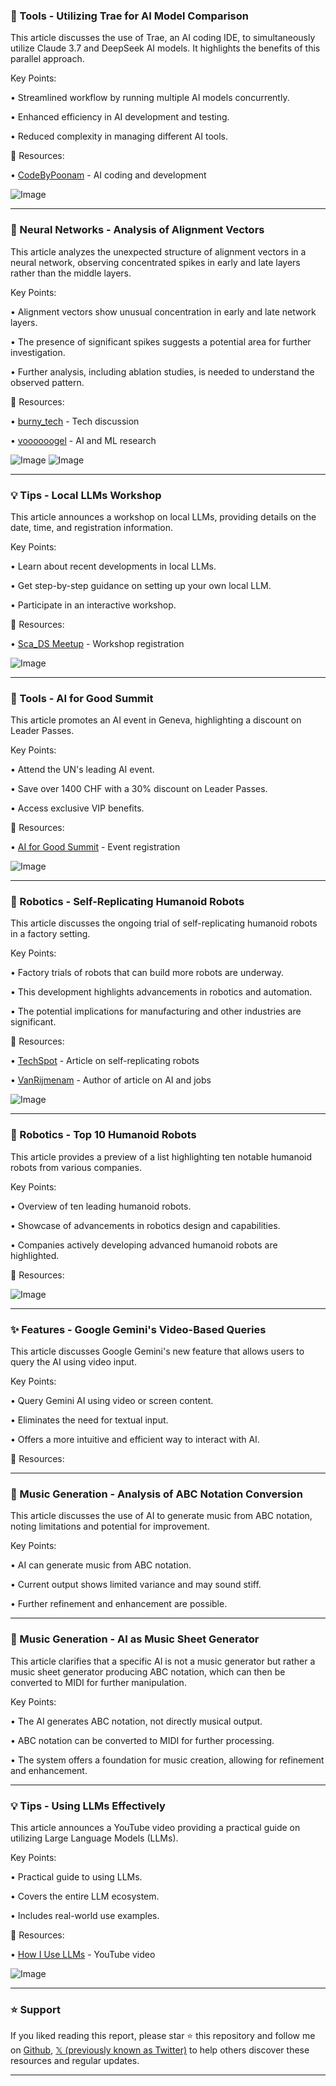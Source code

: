 ### 🚀 Tools - Utilizing Trae for AI Model Comparison

This article discusses the use of Trae, an AI coding IDE, to simultaneously utilize Claude 3.7 and DeepSeek AI models.  It highlights the benefits of this parallel approach.

Key Points:

• Streamlined workflow by running multiple AI models concurrently.


• Enhanced efficiency in AI development and testing.


• Reduced complexity in managing different AI tools.



🔗 Resources:

• [CodeByPoonam](https://x.com/CodeByPoonam) - AI coding and development


![Image](https://pbs.twimg.com/amplify_video_thumb/1896479551905320960/img/lv7HS9-EoLlVddjL.jpg)


---

### 🤖 Neural Networks - Analysis of Alignment Vectors

This article analyzes the unexpected structure of alignment vectors in a neural network, observing concentrated spikes in early and late layers rather than the middle layers.

Key Points:

• Alignment vectors show unusual concentration in early and late network layers.


• The presence of significant spikes suggests a potential area for further investigation.


•  Further analysis, including ablation studies, is needed to understand the observed pattern.



🔗 Resources:

• [burny_tech](https://x.com/burny_tech) - Tech discussion


• [voooooogel](https://x.com/voooooogel) -  AI and ML research


![Image](https://pbs.twimg.com/media/GlFNhavaEAA6nXm?format=jpg&name=small)
![Image](https://pbs.twimg.com/media/Gk6SRQMaYAE4Zii?format=jpg&name=240x240)


---

### 💡 Tips - Local LLMs Workshop

This article announces a workshop on local LLMs, providing details on the date, time, and registration information.

Key Points:

• Learn about recent developments in local LLMs.


• Get step-by-step guidance on setting up your own local LLM.


• Participate in an interactive workshop.



🔗 Resources:

• [Sca_DS Meetup](https://scads.ai/event/meetup/) - Workshop registration


![Image](https://pbs.twimg.com/media/GlHJKX8XEAEG1vZ?format=jpg&name=small)


---

### 🚀 Tools - AI for Good Summit

This article promotes an AI event in Geneva, highlighting a discount on Leader Passes.

Key Points:

•  Attend the UN's leading AI event.


•  Save over 1400 CHF with a 30% discount on Leader Passes.


• Access exclusive VIP benefits.



🔗 Resources:

• [AI for Good Summit](https://loom.ly/ijapCuw) - Event registration


![Image](https://pbs.twimg.com/media/GlHHV4yWwAAo1Ac?format=jpg&name=small)


---

### 🤖 Robotics - Self-Replicating Humanoid Robots

This article discusses the ongoing trial of self-replicating humanoid robots in a factory setting.

Key Points:

• Factory trials of robots that can build more robots are underway.


• This development highlights advancements in robotics and automation.


•  The potential implications for manufacturing and other industries are significant.



🔗 Resources:

• [TechSpot](https://techspot.com/news/106967-factory-trials-begin-humanoid-robots-could-build-more.html) - Article on self-replicating robots


• [VanRijmenam](https://x.com/VanRijmenam) - Author of article on AI and jobs


![Image](https://pbs.twimg.com/media/GlGktoSWUAAZhgQ?format=jpg&name=small)


---

### 🤖 Robotics - Top 10 Humanoid Robots

This article provides a preview of a list highlighting ten notable humanoid robots from various companies.

Key Points:

• Overview of ten leading humanoid robots.


•  Showcase of advancements in robotics design and capabilities.


•  Companies actively developing advanced humanoid robots are highlighted.



🔗 Resources:

![Image](https://pbs.twimg.com/ext_tw_video_thumb/1896404768278577152/pu/img/HhReQZ1g26QLiktt.jpg)


---

### ✨ Features - Google Gemini's Video-Based Queries

This article discusses Google Gemini's new feature that allows users to query the AI using video input.

Key Points:

•  Query Gemini AI using video or screen content.


•  Eliminates the need for textual input.


•  Offers a more intuitive and efficient way to interact with AI.


🔗 Resources:


---

### 🤖 Music Generation - Analysis of ABC Notation Conversion

This article discusses the use of AI to generate music from ABC notation, noting limitations and potential for improvement.

Key Points:

•  AI can generate music from ABC notation.


•  Current output shows limited variance and may sound stiff.


•  Further refinement and enhancement are possible.



---

### 🤖 Music Generation -  AI as Music Sheet Generator

This article clarifies that a specific AI is not a music generator but rather a music sheet generator producing ABC notation, which can then be converted to MIDI for further manipulation.

Key Points:

• The AI generates ABC notation, not directly musical output.


•  ABC notation can be converted to MIDI for further processing.


•  The system offers a foundation for music creation, allowing for refinement and enhancement.



---

### 💡 Tips -  Using LLMs Effectively

This article announces a YouTube video providing a practical guide on utilizing Large Language Models (LLMs).

Key Points:

• Practical guide to using LLMs.


•  Covers the entire LLM ecosystem.


•  Includes real-world use examples.



🔗 Resources:

• [How I Use LLMs](https://youtu.be/) - YouTube video



![Image](https://pbs.twimg.com/media/Gk1AYjUXoAA4bpu?format=jpg&name=small)


---

### ⭐️ Support

If you liked reading this report, please star ⭐️ this repository and follow me on [Github](https://github.com/Drix10), [𝕏 (previously known as Twitter)](https://x.com/DRIX_10_) to help others discover these resources and regular updates.

---